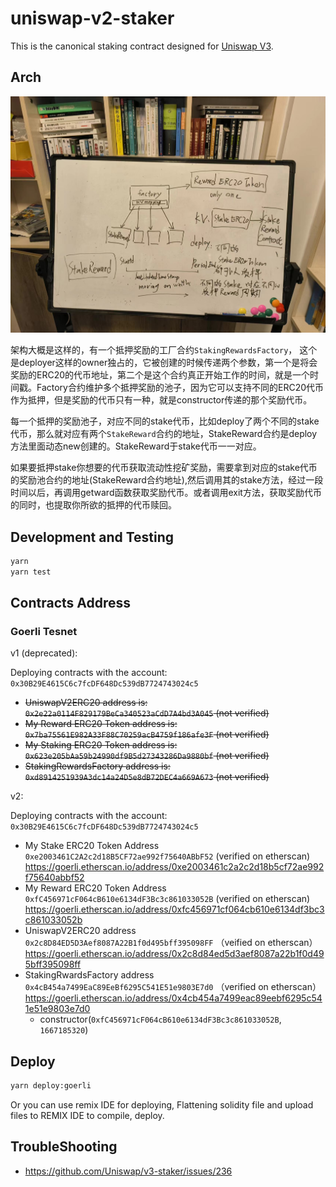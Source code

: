 # uniswap-v2-staker

This is the canonical staking contract designed for [Uniswap V3](https://github.com/Uniswap/uniswap-v3-core).

## Arch

![](images/arch.jpg)

架构大概是这样的，有一个抵押奖励的工厂合约`StakingRewardsFactory`， 这个是deployer这样的owner独占的，它被创建的时候传递两个参数，第一个是将会奖励的ERC20的代币地址，第二个是这个合约真正开始工作的时间，就是一个时间戳。Factory合约维护多个抵押奖励的池子，因为它可以支持不同的ERC20代币作为抵押，但是奖励的代币只有一种，就是constructor传递的那个奖励代币。

每一个抵押的奖励池子，对应不同的stake代币，比如deploy了两个不同的stake 代币，那么就对应有两个`StakeReward`合约的地址，StakeReward合约是deploy方法里面动态new创建的。StakeReward于stake代币一一对应。

如果要抵押stake你想要的代币获取流动性挖矿奖励，需要拿到对应的stake代币的奖励池合约的地址(StakeReward合约地址),然后调用其的stake方法，经过一段时间以后，再调用getward函数获取奖励代币。或者调用exit方法，获取奖励代币的同时，也提取你所欲的抵押的代币赎回。

## Development and Testing

```sh
yarn
yarn test
```

##  Contracts Address

### Goerli Tesnet

v1 (deprecated):

Deploying contracts with the account: `0x30B29E4615C6c7fcDF648Dc539dB7724743024c5`

- <del> UniswapV2ERC20 address is: `0x2e22a0114F829179BeCa340523aCdD7A4bd3A045` (not verified) </del>
- <del> My Reward ERC20 Token address is: `0x7ba75561E982A33F88C70259acB4759f186afe3F` (not verified) </del>
- <del> My Staking ERC20 Token address is: `0x623e205bAa59b24990df9B5d27343286Da9880bf` (not verified) </del>
- <del> StakingRewardsFactory address is: `0xd8914251939A3dc14a24D5e8dB72DEC4a669A673` (not verified) </del> 

v2:

Deploying contracts with the account: `0x30B29E4615C6c7fcDF648Dc539dB7724743024c5`

- My Stake ERC20 Token Address `0xe2003461C2A2c2d18B5CF72ae992f75640ABbF52`   (verified on etherscan) https://goerli.etherscan.io/address/0xe2003461c2a2c2d18b5cf72ae992f75640abbf52 
- My Reward ERC20 Token Address `0xfC456971cF064cB610e6134dF3Bc3c861033052B` (verified on etherscan) https://goerli.etherscan.io/address/0xfc456971cf064cb610e6134df3bc3c861033052b
- UniswapV2ERC20 address `0x2c8D84ED5D3Aef8087A22B1f0d495bff395098FF` （veified on etherscan） https://goerli.etherscan.io/address/0x2c8d84ed5d3aef8087a22b1f0d495bff395098ff 
- StakingRwardsFactory address `0x4cB454a7499EaC89EeBf6295C541E51e9803E7d0` （verified on etherscan） https://goerli.etherscan.io/address/0x4cb454a7499eac89eebf6295c541e51e9803e7d0 
   - constructor(`0xfC456971cF064cB610e6134dF3Bc3c861033052B`, `1667185320`)

## Deploy

```bash
yarn deploy:goerli
```

Or you can use remix IDE for deploying, Flattening solidity file and upload files to REMIX IDE to compile, deploy.

## TroubleShooting 

- https://github.com/Uniswap/v3-staker/issues/236

